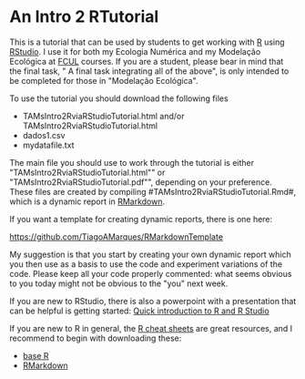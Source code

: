 # An Intro 2 RTutorial

This is a tutorial that can be used by students to get working with [R](https://www.r-project.org/) using [RStudio](https://www.rstudio.com/). I use it for both my Ecologia Numérica and my Modelação Ecológica at [FCUL](https://ciencias.ulisboa.pt/en) courses. If you are a student, please bear in mind that the final task, " A final task integrating all of the above", is only intended to be completed for those in "Modelação Ecológica".

To use the tutorial you should download the following files

- TAMsIntro2RviaRStudioTutorial.html and/or TAMsIntro2RviaRStudioTutorial.html
- dados1.csv
- mydatafile.txt

The main file you should use to work through the tutorial is either "TAMsIntro2RviaRStudioTutorial.html"" or "TAMsIntro2RviaRStudioTutorial.pdf"", depending on your preference. These files are created by compiling #TAMsIntro2RviaRStudioTutorial.Rmd#, which is a dynamic report in [RMarkdown](https://rmarkdown.rstudio.com/).

If you want a template for creating dynamic reports, there is one here:

https://github.com/TiagoAMarques/RMarkdownTemplate

My suggestion is that you start by creating your own dynamic report which you then use as a basis to use the code and experiment variations of the code. Please keep all your code properly commented: what seems obvious to you today might not be obvious to the "you" next week.

If you are new to RStudio, there is also a powerpoint with a presentation  that can be helpful is getting started: [Quick introduction to R and R Studio](https://github.com/TiagoAMarques/AnIntro2RTutorial/blob/master/Quick%20introduction%20to%20R%20and%20R%20Studio.pptx)

If you are new to R in general, the [R cheat sheets](https://www.rstudio.com/resources/cheatsheets/) are great resources, and I recommend to begin with downloading these:

- [base R](https://github.com/rstudio/cheatsheets/blob/main/base-r.pdf)
- [RMarkdown](https://www.rstudio.com/wp-content/uploads/2015/02/rmarkdown-cheatsheet.pdf)

